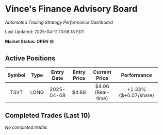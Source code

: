 # Vince's Finance Advisory Board

*Automated Trading Strategy Performance Dashboard*

Last Updated: 2025-04-11 13:58:18 EDT

**Market Status: OPEN** 🟢

## Active Positions

| Symbol | Type | Entry Date | Entry Price | Current Price | Performance |
|:------:|:----:|:----------:|:----------:|:------------:|:-----------:|
| TSVT | LONG | 2025-04-08 | $4.89 | $4.96 (Real-time) | +1.33% ($+0.07/share) |

## Completed Trades (Last 10)

*No completed trades*